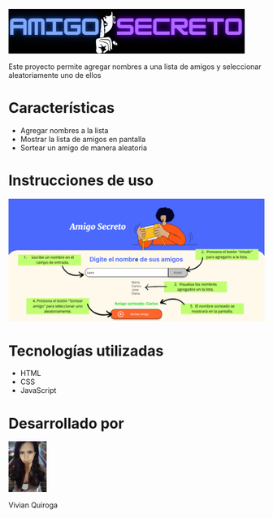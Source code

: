 ![alt text](logo.png)


Este proyecto permite agregar nombres a una lista de amigos y seleccionar aleatoriamente uno de ellos

# Características

* Agregar nombres a la lista
* Mostrar la lista de amigos en pantalla
* Sortear un amigo de manera aleatoria

# Instrucciones de uso

![alt text](instrucciones.png)

# Tecnologías utilizadas

* HTML
* CSS
* JavaScript

# Desarrollado por

![alt text](<foto (3).jpeg>) 

Vivian Quiroga


[def]: logo.png